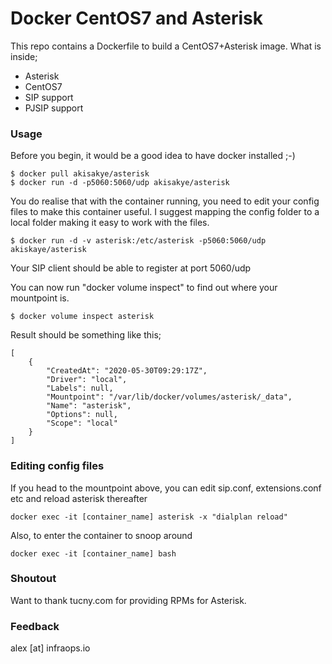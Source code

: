 
# Docker CentOS7 and Asterisk

This repo contains a Dockerfile to build a CentOS7+Asterisk image.
What is inside;

 - Asterisk 
 - CentOS7 
 - SIP support 
 - PJSIP support

### Usage
Before you begin, it would be a good idea to have docker installed ;-)

	$ docker pull akisakye/asterisk
	$ docker run -d -p5060:5060/udp akisakye/asterisk
	
You do realise that with the container running, you need to edit your config files to make this container useful. I suggest mapping the config folder to a local folder making it easy to work with the files.

	$ docker run -d -v asterisk:/etc/asterisk -p5060:5060/udp akiskaye/asterisk

Your SIP client should be able to register at port 5060/udp

You can now run "docker volume inspect" to find out where your mountpoint is.

	$ docker volume inspect asterisk

Result should be something like this;

```
[
    {
        "CreatedAt": "2020-05-30T09:29:17Z",
        "Driver": "local",
        "Labels": null,
        "Mountpoint": "/var/lib/docker/volumes/asterisk/_data",
        "Name": "asterisk",
        "Options": null,
        "Scope": "local"
    }
]
```
### Editing config files

If you head to the mountpoint above, you can edit sip.conf, extensions.conf etc and reload asterisk thereafter

	docker exec -it [container_name] asterisk -x "dialplan reload"

Also, to enter the container to snoop around

	docker exec -it [container_name] bash

### Shoutout
Want to thank tucny.com for providing RPMs for Asterisk.

### Feedback
alex [at] infraops.io

